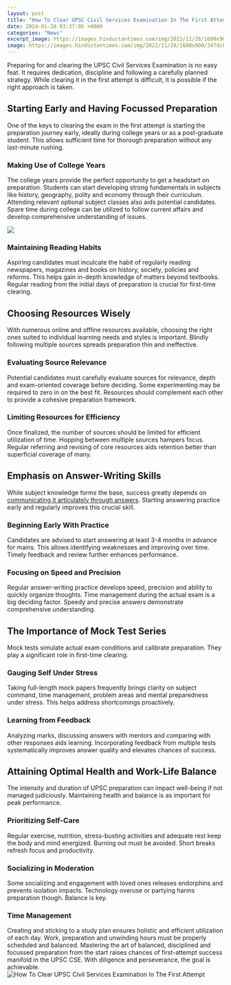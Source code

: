 ```yaml
---
layout: post
title: "How To Clear UPSC Civil Services Examination In The First Attempt"
date: 2024-01-28 03:37:05 +0000
categories: "News"
excerpt_image: https://images.hindustantimes.com/img/2022/11/28/1600x900/347dc672-3cf3-11ed-8cba-ba7ad76ffd07_1664125174519_1669617650475_1669617650475.jpg
image: https://images.hindustantimes.com/img/2022/11/28/1600x900/347dc672-3cf3-11ed-8cba-ba7ad76ffd07_1664125174519_1669617650475_1669617650475.jpg
---
```


Preparing for and clearing the UPSC Civil Services Examination is no easy feat. It requires dedication, discipline and following a carefully planned strategy. While clearing it in the first attempt is difficult, it is possible if the right approach is taken. 
## Starting Early and Having Focussed Preparation
One of the keys to clearing the exam in the first attempt is starting the preparation journey early, ideally during college years or as a post-graduate student. This allows sufficient time for thorough preparation without any last-minute rushing. 
### Making Use of College Years 
The college years provide the perfect opportunity to get a headstart on preparation. Students can start developing strong fundamentals in subjects like history, geography, polity and economy through their curriculum. Attending relevant optional subject classes also aids potential candidates. Spare time during college can be utilized to follow current affairs and develop comprehensive understanding of issues. 

![](https://www.ilearnias.com/wp-content/uploads/2020/05/banner-2.jpg)
### Maintaining Reading Habits
Aspiring candidates must inculcate the habit of regularly reading newspapers, magazines and books on history, society, policies and reforms. This helps gain in-depth knowledge of matters beyond textbooks. Regular reading from the initial days of preparation is crucial for first-time clearing. 
## Choosing Resources Wisely  
With numerous online and offline resources available, choosing the right ones suited to individual learning needs and styles is important. Blindly following multiple sources spreads preparation thin and ineffective. 
### Evaluating Source Relevance
Potential candidates must carefully evaluate sources for relevance, depth and exam-oriented coverage before deciding. Some experimenting may be required to zero in on the best fit. Resources should complement each other to provide a cohesive preparation framework.
### Limiting Resources for Efficiency
Once finalized, the number of sources should be limited for efficient utilization of time. Hopping between multiple sources hampers focus. Regular referring and revising of core resources aids retention better than superficial coverage of many.
## Emphasis on **Answer-Writing Skills**
While subject knowledge forms the base, success greatly depends on [communicating it articulately through answers](https://store.fi.io.vn/collection/paw). Starting answering practice early and regularly improves this crucial skill. 
### Beginning Early With Practice 
Candidates are advised to start answering at least 3-4 months in advance for mains. This allows identifying weaknesses and improving over time. Timely feedback and review further enhances performance. 
### Focusing on Speed and Precision
Regular answer-writing practice develops speed, precision and ability to quickly organize thoughts. Time management during the actual exam is a big deciding factor. Speedy and precise answers demonstrate comprehensive understanding.
## The Importance of **Mock Test Series** 
Mock tests simulate actual exam conditions and calibrate preparation. They play a significant role in first-time clearing.
### Gauging Self Under Stress  
Taking full-length mock papers frequently brings clarity on subject command, time management, problem areas and mental preparedness under stress. This helps address shortcomings proactively.
### Learning from Feedback
Analyzing marks, discussing answers with mentors and comparing with other responses aids learning. Incorporating feedback from multiple tests systematically improves answer quality and elevates chances of success.
## Attaining Optimal Health and Work-Life Balance
The intensity and duration of UPSC preparation can impact well-being if not managed judiciously. Maintaining health and balance is as important for peak performance. 
### Prioritizing Self-Care
Regular exercise, nutrition, stress-busting activities and adequate rest keep the body and mind energized. Burning out must be avoided. Short breaks refresh focus and productivity. 
### Socializing in Moderation  
Some socializing and engagement with loved ones releases endorphins and prevents isolation impacts. Technology overuse or partying harms preparation though. Balance is key.
### Time Management
Creating and sticking to a study plan ensures holistic and efficient utilization of each day. Work, preparation and unwinding hours must be properly scheduled and balanced.
Mastering the art of balanced, disciplined and focussed preparation from the start raises chances of first-attempt success manifold in the UPSC CSE. With diligence and perseverance, the goal is achievable.
![How To Clear UPSC Civil Services Examination In The First Attempt](https://images.hindustantimes.com/img/2022/11/28/1600x900/347dc672-3cf3-11ed-8cba-ba7ad76ffd07_1664125174519_1669617650475_1669617650475.jpg)